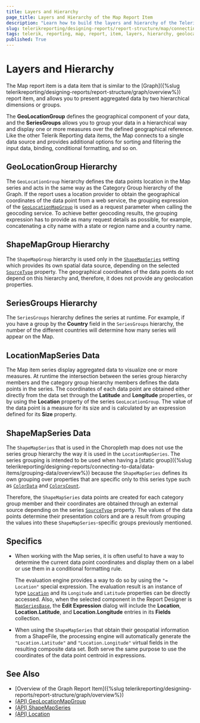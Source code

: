 ```yaml
---
title: Layers and Hierarchy
page_title: Layers and Hierarchy of the Map Report Item 
description: "Learn how to build the layers and hierarchy of the Telerik Reporting Map report item including the GeoLocation, ShapeMapGroup, SeriesGroups, and more."
slug: telerikreporting/designing-reports/report-structure/map/connecting-to-data
tags: telerik, reporting, map, report, item, layers, hierarchy, geolocation, shapemapgroup, seriesgroups
published: True
---
```


# Layers and Hierarchy

The Map report item is a data item that is similar to the [Graph]({%slug telerikreporting/designing-reports/report-structure/graph/overview%}) report item, and allows you to present aggregated data by two hierarchical dimensions or groups. 

The __GeoLocationGroup__ defines the geographical component of your data, and the __SeriesGroups__ allows you to group your data in a hierarchical way and display one or more measures over the defined geographical reference. Like the other Telerik Reporting data items, the Map connects to a single data source and provides additional options for sorting and filtering the input data, binding, conditional formatting, and so on. 

## GeoLocationGroup Hierarchy

The `GeoLocationGroup` hierarchy defines the data points location in the Map series and acts in the same way as the Category Group hierarchy of the Graph. If the report uses a location provider to obtain the geographical coordinates of the data point from a web service, the grouping expression of the [`GeoLocationMapGroup`](/reporting/api/Telerik.Reporting.GeoLocationMapGroup) is used as a request parameter when calling the geocoding service. To achieve better geocoding results, the grouping expression has to provide as many request details as possible, for example, concatenating a city name with a state or region name and a country name. 

## ShapeMapGroup Hierarchy

The `ShapeMapGroup` hierarchy is used only in the [`ShapeMapSeries`](/reporting/api/Telerik.Reporting.ShapeMapSeries) setting which provides its own spatial data source, depending on the selected [`SourceType`](/reporting/api/Telerik.Reporting.ShapeMapSeries#Telerik_Reporting_ShapeMapSeries_SourceType) property. The geographical coordinates of the data points do not depend on this hierarchy and, therefore, it does not provide any geolocation properties. 

## SeriesGroups Hierarchy

The `SeriesGroups` hierarchy defines the series at runtime. For example, if you have a group by the **Country** field in the `SeriesGroups` hierarchy, the number of the different countries will determine how many series will appear on the Map. 

## LocationMapSeries Data

The Map item series display aggregated data to visualize one or more measures. At runtime the intersection between the series group hierarchy members and the category group hierarchy members defines the data points in the series. The coordinates of each data point are obtained either directly from the data set through the __Latitude__ and __Longitude__ properties, or by using the __Location__ property of the series `GeoLocationGroup`. The value of the data point is a measure for its size and is calculated by an expression defined for its __Size__ property. 

## ShapeMapSeries Data

The `ShapeMapSeries` that is used in the Choropleth map does not use the series group hierarchy the way it is used in the `LocationMapSeries`. The series grouping is intended to be used when having a [static group]({%slug telerikreporting/designing-reports/connecting-to-data/data-items/grouping-data/overview%}) because the `ShapeMapSeries` defines its own grouping over properties that are specific only to this series type such as [`ColorData`](/reporting/api/Telerik.Reporting.ShapeMapSeries#Telerik_Reporting_ShapeMapSeries_ColorData) and [`ColorsCount`](/reporting/api/Telerik.Reporting.ShapeMapSeries#Telerik_Reporting_ShapeMapSeries_ColorsCount). 

Therefore, the `ShapeMapSeries` data points are created for each category group member and their coordinates are obtained through an external source depending on the series [`SourceType`](/reporting/api/Telerik.Reporting.ShapeMapSeries#Telerik_Reporting_ShapeMapSeries_SourceType) property. The values of the data points determine their presentation colors and are a result from grouping the values into these `ShapeMapSeries`-specific groups previously mentioned. 

## Specifics 

* When working with the Map series, it is often useful to have a way to determine the current data point coordinates and display them on a label or use them in a conditional formatting rule. 

  The evaluation engine provides a way to do so by using the `"= Location"` special expression. The evaluation result is an instance of type [`Location`](/reporting/api/Telerik.Reporting.Location) and its `Longitude` and `Latitude` properties can be directly accessed. Also, when the selected component in the Report Designer is [`MapSeriesBase`](/reporting/api/Telerik.Reporting.MapSeriesBase), the __Edit Expression__ dialog will include the **Location**, **Location.Latitude**, and **Location.Longitude** entries in its **Fields** collection. 

* When using the `ShapeMapSeries` that obtain their geospatial information from a ShapeFile, the processing engine will automatically generate the `"Location.Latitude"` and `"Location.Longitude"` virtual fields in the resulting composite data set. Both serve the same purpose to use the coordinates of the data point centroid in expressions. 

## See Also

* [Overview of the Graph Report Item]({%slug telerikreporting/designing-reports/report-structure/graph/overview%})
* [(API) GeoLocationMapGroup](/reporting/api/Telerik.Reporting.GeoLocationMapGroup)
* [(API) ShapeMapSeries](/reporting/api/Telerik.Reporting.ShapeMapSeries)
* [(API) Location](/reporting/api/Telerik.Reporting.Location) 